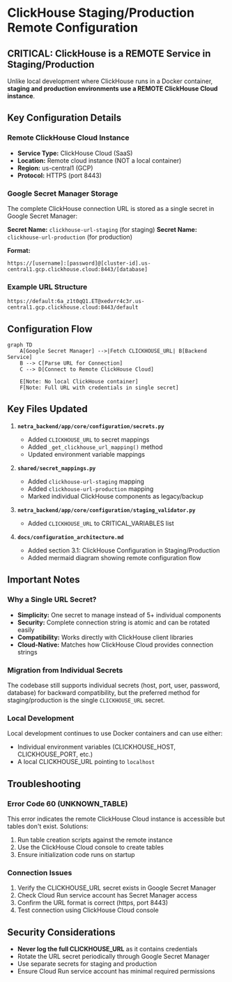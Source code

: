 # ClickHouse Staging/Production Remote Configuration

## CRITICAL: ClickHouse is a REMOTE Service in Staging/Production

Unlike local development where ClickHouse runs in a Docker container, **staging and production environments use a REMOTE ClickHouse Cloud instance**.

## Key Configuration Details

### Remote ClickHouse Cloud Instance
- **Service Type:** ClickHouse Cloud (SaaS)
- **Location:** Remote cloud instance (NOT a local container)
- **Region:** us-central1 (GCP)
- **Protocol:** HTTPS (port 8443)

### Google Secret Manager Storage
The complete ClickHouse connection URL is stored as a single secret in Google Secret Manager:

**Secret Name:** `clickhouse-url-staging` (for staging)
**Secret Name:** `clickhouse-url-production` (for production)

**Format:**
```
https://[username]:[password]@[cluster-id].us-central1.gcp.clickhouse.cloud:8443/[database]
```

### Example URL Structure
```
https://default:6a_z1t0qQ1.ET@xedvrr4c3r.us-central1.gcp.clickhouse.cloud:8443/default
```

## Configuration Flow

```mermaid
graph TD
    A[Google Secret Manager] -->|Fetch CLICKHOUSE_URL| B[Backend Service]
    B --> C[Parse URL for Connection]
    C --> D[Connect to Remote ClickHouse Cloud]
    
    E[Note: No local ClickHouse container]
    F[Note: Full URL with credentials in single secret]
```

## Key Files Updated

1. **`netra_backend/app/core/configuration/secrets.py`**
   - Added `CLICKHOUSE_URL` to secret mappings
   - Added `_get_clickhouse_url_mapping()` method
   - Updated environment variable mappings

2. **`shared/secret_mappings.py`**
   - Added `clickhouse-url-staging` mapping
   - Added `clickhouse-url-production` mapping
   - Marked individual ClickHouse components as legacy/backup

3. **`netra_backend/app/core/configuration/staging_validator.py`**
   - Added `CLICKHOUSE_URL` to CRITICAL_VARIABLES list

4. **`docs/configuration_architecture.md`**
   - Added section 3.1: ClickHouse Configuration in Staging/Production
   - Added mermaid diagram showing remote configuration flow

## Important Notes

### Why a Single URL Secret?
- **Simplicity:** One secret to manage instead of 5+ individual components
- **Security:** Complete connection string is atomic and can be rotated easily
- **Compatibility:** Works directly with ClickHouse client libraries
- **Cloud-Native:** Matches how ClickHouse Cloud provides connection strings

### Migration from Individual Secrets
The codebase still supports individual secrets (host, port, user, password, database) for backward compatibility, but the preferred method for staging/production is the single `CLICKHOUSE_URL` secret.

### Local Development
Local development continues to use Docker containers and can use either:
- Individual environment variables (CLICKHOUSE_HOST, CLICKHOUSE_PORT, etc.)
- A local CLICKHOUSE_URL pointing to `localhost`

## Troubleshooting

### Error Code 60 (UNKNOWN_TABLE)
This error indicates the remote ClickHouse Cloud instance is accessible but tables don't exist. Solutions:
1. Run table creation scripts against the remote instance
2. Use the ClickHouse Cloud console to create tables
3. Ensure initialization code runs on startup

### Connection Issues
1. Verify the CLICKHOUSE_URL secret exists in Google Secret Manager
2. Check Cloud Run service account has Secret Manager access
3. Confirm the URL format is correct (https, port 8443)
4. Test connection using ClickHouse Cloud console

## Security Considerations

- **Never log the full CLICKHOUSE_URL** as it contains credentials
- Rotate the URL secret periodically through Google Secret Manager
- Use separate secrets for staging and production
- Ensure Cloud Run service account has minimal required permissions